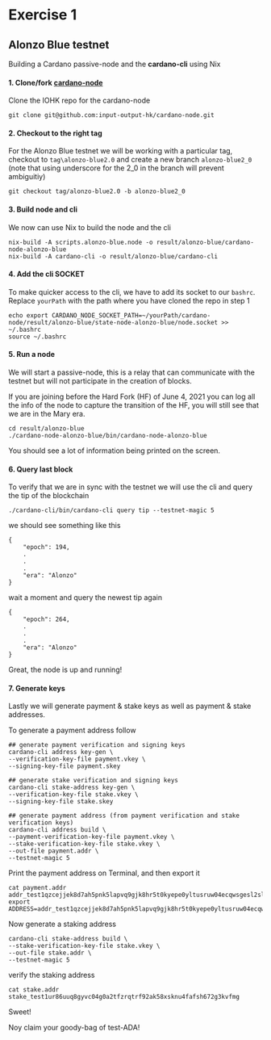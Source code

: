 #  Exercise 1
## Alonzo Blue testnet

Building a Cardano passive-node and the **cardano-cli** using Nix

#### 1. Clone/fork [cardano-node](https://github.com/input-output-hk/cardano-node)
Clone the IOHK repo for the cardano-node

    git clone git@github.com:input-output-hk/cardano-node.git

#### 2. Checkout to the right tag

For the Alonzo Blue testnet we will be working with a particular tag, checkout to `tag\alonzo-blue2.0` and create a new branch `alonzo-blue2_0` (note that using underscore for the 2_0 in the branch will prevent ambiguitiy)

    git checkout tag/alonzo-blue2.0 -b alonzo-blue2_0

#### 3. Build node and cli

We now can use Nix to build the node and the cli

    nix-build -A scripts.alonzo-blue.node -o result/alonzo-blue/cardano-node-alonzo-blue
    nix-build -A cardano-cli -o result/alonzo-blue/cardano-cli

#### 4. Add the cli SOCKET

To make quicker access to the cli, we have to add its socket to our `bashrc`. Replace `yourPath` with the path where you have cloned the repo in step 1

    echo export CARDANO_NODE_SOCKET_PATH=~/yourPath/cardano-node/result/alonzo-blue/state-node-alonzo-blue/node.socket >> ~/.bashrc
    source ~/.bashrc

#### 5. Run a node

We will start a passive-node, this is a relay that can communicate with the testnet but will not participate in the creation of blocks. 

If you are joining before the Hard Fork (HF) of June 4, 2021 you can log all the info of the node to capture the transition of the HF, you will still see that we are in the Mary era.

    cd result/alonzo-blue
    ./cardano-node-alonzo-blue/bin/cardano-node-alonzo-blue
    
You should see a lot of information being printed on the screen.

#### 6. Query last block

To verify that we are in sync with the testnet we will use the cli and query the tip of the blockchain

    ./cardano-cli/bin/cardano-cli query tip --testnet-magic 5

we should see something like this

```
{
    "epoch": 194,
    .
    .
    .
    "era": "Alonzo"
}
```

wait a moment and query the newest tip again

```
{
    "epoch": 264,
    .
    .
    .
    "era": "Alonzo"
}
```

Great, the node is up and running!

#### 7. Generate keys

Lastly we will generate payment & stake keys as well as payment & stake addresses. 

To generate a payment address follow

```
## generate payment verification and signing keys
cardano-cli address key-gen \
--verification-key-file payment.vkey \
--signing-key-file payment.skey

## generate stake verification and signing keys
cardano-cli stake-address key-gen \
--verification-key-file stake.vkey \
--signing-key-file stake.skey

## generate payment address (from payment verification and stake verification keys)
cardano-cli address build \
--payment-verification-key-file payment.vkey \
--stake-verification-key-file stake.vkey \
--out-file payment.addr \
--testnet-magic 5
```

Print the payment address on Terminal, and then export it

```
cat payment.addr
addr_test1qzcejjek8d7ah5pnk5lapvq9gjk8hr5t0kyepe0yltusruw04ecqwsgesl2sl65kjyxqkxj24mdgwdpd8e2n6np04u5smq6c3r
export ADDRESS=addr_test1qzcejjek8d7ah5pnk5lapvq9gjk8hr5t0kyepe0yltusruw04ecqwsgesl2sl65kjyxqkxj24mdgwdpd8e2n6np04u5smq6c3r
```

Now generate a staking address

```
cardano-cli stake-address build \
--stake-verification-key-file stake.vkey \
--out-file stake.addr \
--testnet-magic 5
```

verify the staking address

```
cat stake.addr
stake_test1ur86uuq8gyvc04g0a2tfzrqtrf92ak58xsknu4fafsh672g3kvfmg
```

Sweet!

Noy claim your goody-bag of test-ADA!
